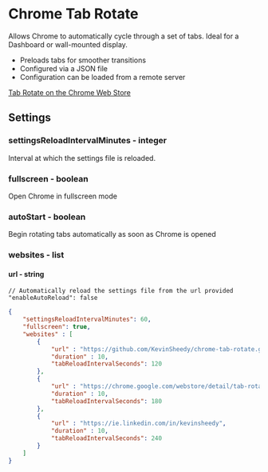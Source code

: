 # Chrome Tab Rotate

Allows Chrome to automatically cycle through a set of tabs. Ideal for a Dashboard or wall-mounted display.

 - Preloads tabs for smoother transitions
 - Configured via a JSON file
 - Configuration can be loaded from a remote server

[Tab Rotate on the Chrome Web Store](https://chrome.google.com/webstore/detail/tab-rotate/pjgjpabbgnnoohijnillgbckikfkbjed)

## Settings

### settingsReloadIntervalMinutes - integer
Interval at which the settings file is reloaded.

### fullscreen - boolean
Open Chrome in fullscreen mode

### autoStart - boolean
Begin rotating tabs automatically as soon as Chrome is opened

### websites - list

#### url - string


	// Automatically reload the settings file from the url provided
	"enableAutoReload": false

```json
{
	"settingsReloadIntervalMinutes": 60,
	"fullscreen": true,
	"websites" : [
		{
			"url" : "https://github.com/KevinSheedy/chrome-tab-rotate.git",
			"duration" : 10,
			"tabReloadIntervalSeconds": 120
		},
		{
			"url" : "https://chrome.google.com/webstore/detail/tab-rotate/pjgjpabbgnnoohijnillgbckikfkbjed",
			"duration" : 10,
			"tabReloadIntervalSeconds": 180
		},
		{
			"url" : "https://ie.linkedin.com/in/kevinsheedy",
			"duration" : 10,
			"tabReloadIntervalSeconds": 240
		}
	]
}
```